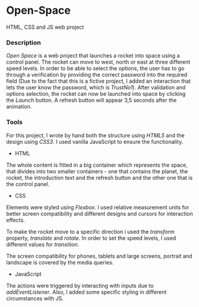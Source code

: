 # Open-Space
HTML, CSS and JS web project


### Description
*Open Space* is a web project that launches a rocket into space using a control panel. The rocket can move to west, north or east at three different speed levels. In order to be able to select the options, the user has to go through a verification by providing the correct password into the required field (Due to the fact that this is a fictive project, I added an interaction that lets the user know the password, which is *TrustNo1*). After validation and options selection, the rocket can now be launched into space by clicking the *Launch* button. A refresh button will appear 3,5 seconds after the animation.

### Tools
For this project, I wrote by hand both the structure using *HTML5* and the design using *CSS3*. I used vanilla JavaScript to ensure the functionality.

- HTML
  
The whole content is fitted in a big container which represents the space, that divides into two smaller containers - one that contains the planet, the rocket, the introduction text and the refresh button and the other one that is the control panel. 

- CSS
  
Elements were styled using *Flexbox*. I used relative measurement units for better screen compatibility and different designs and cursors for interaction effects.


To make the rocket move to a specific direction i used the *transform* property, *translate* and *rotate*. In order to set the speed levels, I used different values for *transition*.


The screen compatibility for phones, tablets and large screens, portrait and landscape is covered by the media queries.

- JavaScript

The actions were triggered by interacting with inputs due to *addEventListener*. Also, I added some specific styling in different circumstances with JS. 
